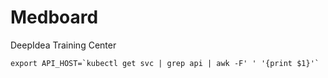 # Medboard
DeepIdea Training Center
```
export API_HOST=`kubectl get svc | grep api | awk -F' ' '{print $1}'`
```
